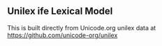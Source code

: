 Unilex ife Lexical Model
----------------------

This is built directly from Unicode.org unilex data at
https://github.com/unicode-org/unilex
